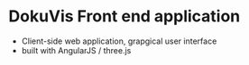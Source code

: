 # DokuVis Front end application
* Client-side web application, grapgical user interface
* built with AngularJS / three.js 